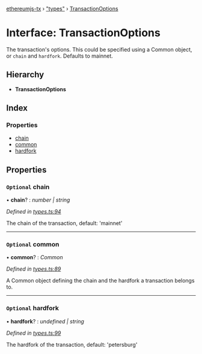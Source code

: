 [ethereumjs-tx](../README.md) › ["types"](../modules/_types_.md) › [TransactionOptions](_types_.transactionoptions.md)

# Interface: TransactionOptions

The transaction's options. This could be specified using a Common object, or `chain` and `hardfork`. Defaults to
mainnet.

## Hierarchy

* **TransactionOptions**

## Index

### Properties

* [chain](_types_.transactionoptions.md#optional-chain)
* [common](_types_.transactionoptions.md#optional-common)
* [hardfork](_types_.transactionoptions.md#optional-hardfork)

## Properties

### `Optional` chain

• **chain**? : *number | string*

*Defined in [types.ts:94](https://github.com/ethereumjs/ethereumjs-vm/blob/master/packages/tx/src/types.ts#L94)*

The chain of the transaction, default: 'mainnet'

___

### `Optional` common

• **common**? : *Common*

*Defined in [types.ts:89](https://github.com/ethereumjs/ethereumjs-vm/blob/master/packages/tx/src/types.ts#L89)*

A Common object defining the chain and the hardfork a transaction belongs to.

___

### `Optional` hardfork

• **hardfork**? : *undefined | string*

*Defined in [types.ts:99](https://github.com/ethereumjs/ethereumjs-vm/blob/master/packages/tx/src/types.ts#L99)*

The hardfork of the transaction, default: 'petersburg'
